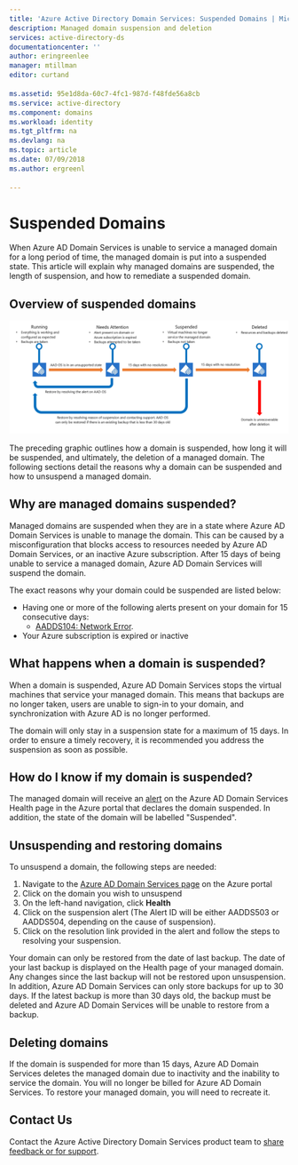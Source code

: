 ```yaml
---
title: 'Azure Active Directory Domain Services: Suspended Domains | Microsoft Docs'
description: Managed domain suspension and deletion
services: active-directory-ds
documentationcenter: ''
author: eringreenlee
manager: mtillman
editor: curtand

ms.assetid: 95e1d8da-60c7-4fc1-987d-f48fde56a8cb
ms.service: active-directory
ms.component: domains
ms.workload: identity
ms.tgt_pltfrm: na
ms.devlang: na
ms.topic: article
ms.date: 07/09/2018
ms.author: ergreenl

---
```

# Suspended Domains
When Azure AD Domain Services is unable to service a managed domain for a long period of time, the managed domain is put into a suspended state. This article will explain why managed domains are suspended, the length of suspension, and how to remediate a suspended domain.


## Overview of suspended domains

![Suspended domain timeline](media\active-directory-domain-services-suspension\suspension-timeline.PNG)

The preceding graphic outlines how a domain is suspended, how long it will be suspended, and ultimately, the deletion of a managed domain. The following sections detail the reasons why a domain can be suspended and how to unsuspend a managed domain.


## Why are managed domains suspended?

Managed domains are suspended when they are in a state where Azure AD Domain Services is unable to manage the domain. This can be caused by a misconfiguration that blocks access to resources needed by Azure AD Domain Services, or an inactive Azure subscription. After 15 days of being unable to service a managed domain, Azure AD Domain Services will suspend the domain.

The exact reasons why your domain could be suspended are listed below:
* Having one or more of the following alerts present on your domain for 15 consecutive days:
   * [AADDS104: Network Error](active-directory-ds-troubleshoot-nsg.md).
* Your Azure subscription is expired or inactive


## What happens when a domain is suspended?

When a domain is suspended, Azure AD Domain Services stops the virtual machines that service your managed domain. This means that backups are no longer taken, users are unable to sign-in to your domain, and synchronization with Azure AD is no longer performed.

The domain will only stay in a suspension state for a maximum of 15 days. In order to ensure a timely recovery, it is recommended you address the suspension as soon as possible.

## How do I know if my domain is suspended?
The managed domain will receive an [alert](active-directory-ds-troubleshoot-alerts.md) on the Azure AD Domain Services Health page in the Azure portal that declares the domain suspended. In addition, the state of the domain will be labelled "Suspended".


## Unsuspending and restoring domains

To unsuspend a domain, the following steps are needed:

1. Navigate to the [Azure AD Domain Services page](https://portal.azure.com/#blade/HubsExtension/Resources/resourceType/Microsoft.AAD%2FdomainServices) on the Azure portal
2. Click on the domain you wish to unsuspend
3. On the left-hand navigation, click **Health**
4. Click on the suspension alert (The Alert ID will be either AADDS503 or AADDS504, depending on the cause of suspension).
5. Click on the resolution link provided in the alert and follow the steps to resolving your suspension.

Your domain can only be restored from the date of last backup. The date of your last backup is displayed on the Health page of your managed domain. Any changes since the last backup will not be restored upon unsuspension. In addition, Azure AD Domain Services can only store backups for up to 30 days. If the latest backup is more than 30 days old, the backup must be deleted and Azure AD Domain Services will be unable to restore from a backup.

## Deleting domains

If the domain is suspended for more than 15 days, Azure AD Domain Services deletes the managed domain due to inactivity and the inability to service the domain. You will no longer be billed for Azure AD Domain Services. To restore your managed domain, you will need to recreate it.

## Contact Us

Contact the Azure Active Directory Domain Services product team to [share feedback or for support](active-directory-ds-contact-us.md).
